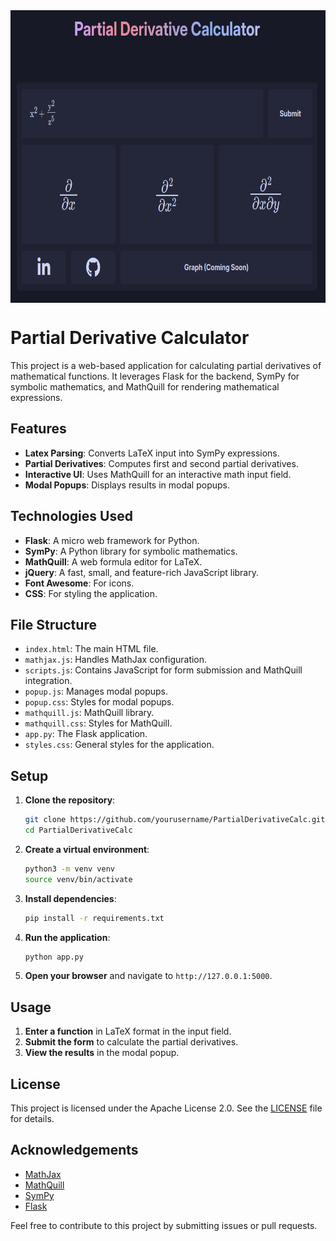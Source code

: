 <img align=center src="imgs/screenshot.png" width="700" height="468" />





# Partial Derivative Calculator

This project is a web-based application for calculating partial derivatives of mathematical functions. It leverages Flask for the backend, SymPy for symbolic mathematics, and MathQuill for rendering mathematical expressions.

## Features

- **Latex Parsing**: Converts LaTeX input into SymPy expressions.
- **Partial Derivatives**: Computes first and second partial derivatives.
- **Interactive UI**: Uses MathQuill for an interactive math input field.
- **Modal Popups**: Displays results in modal popups.

## Technologies Used

- **Flask**: A micro web framework for Python.
- **SymPy**: A Python library for symbolic mathematics.
- **MathQuill**: A web formula editor for LaTeX.
- **jQuery**: A fast, small, and feature-rich JavaScript library.
- **Font Awesome**: For icons.
- **CSS**: For styling the application.

## File Structure

- `index.html`: The main HTML file.
- `mathjax.js`: Handles MathJax configuration.
- `scripts.js`: Contains JavaScript for form submission and MathQuill integration.
- `popup.js`: Manages modal popups.
- `popup.css`: Styles for modal popups.
- `mathquill.js`: MathQuill library.
- `mathquill.css`: Styles for MathQuill.
- `app.py`: The Flask application.
- `styles.css`: General styles for the application.

## Setup

1. **Clone the repository**:
    ```sh
    git clone https://github.com/yourusername/PartialDerivativeCalc.git
    cd PartialDerivativeCalc
    ```

2. **Create a virtual environment**:
    ```sh
    python3 -m venv venv
    source venv/bin/activate
    ```

3. **Install dependencies**:
    ```sh
    pip install -r requirements.txt
    ```

4. **Run the application**:
    ```sh
    python app.py
    ```

5. **Open your browser** and navigate to `http://127.0.0.1:5000`.

## Usage

1. **Enter a function** in LaTeX format in the input field.
2. **Submit the form** to calculate the partial derivatives.
3. **View the results** in the modal popup.

## License

This project is licensed under the Apache License 2.0. See the [LICENSE](LICENSE) file for details.

## Acknowledgements

- [MathJax](https://www.mathjax.org/)
- [MathQuill](http://mathquill.com/)
- [SymPy](https://www.sympy.org/en/index.html)
- [Flask](https://flask.palletsprojects.com/)

Feel free to contribute to this project by submitting issues or pull requests.
